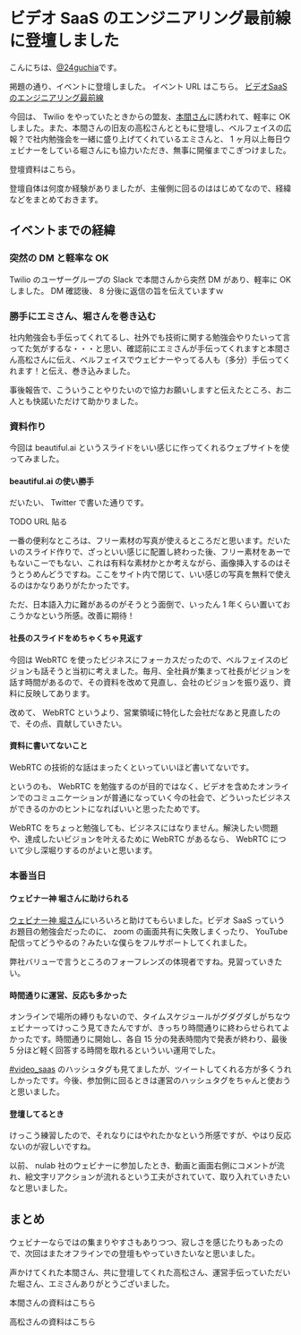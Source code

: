 # ビデオ SaaS のエンジニアリング最前線に登壇しました

こんにちは、[@24guchia](https://twitter.com/24guchia)です。

掲題の通り、イベントに登壇しました。
イベント URL はこちら。 [ビデオSaaSのエンジニアリング最前線](https://webrtc-users.connpass.com/event/180262/)

今回は、 Twilio をやっていたときからの盟友、[本間さん](https://twitter.com/kimihom)に誘われて、軽率に OK しました。また、本間さんの旧友の高松さんとともに登壇し、ベルフェイスの広報？で社内勉強会を一緒に盛り上げてくれているエミさんと、 1 ヶ月以上毎日ウェビナーをしている堀さんにも協力いただき、無事に開催までこぎつけました。

登壇資料はこちら。


登壇自体は何度か経験がありましたが、主催側に回るのははじめてなので、経緯などをまとめておきます。

## イベントまでの経緯

### 突然の DM と軽率な OK

Twilio のユーザーグループの Slack で本間さんから突然 DM があり、軽率に OK しました。 DM 確認後、 8 分後に返信の旨を伝えていますｗ



### 勝手にエミさん、堀さんを巻き込む

社内勉強会も手伝ってくれてるし、社外でも技術に関する勉強会やりたいって言ってた気がするな・・・と思い、確認前にエミさんが手伝ってくれますと本間さん高松さんに伝え、ベルフェイスでウェビナーやってる人も（多分）手伝ってくれます！と伝え、巻き込みました。

事後報告で、こういうことやりたいので協力お願いしますと伝えたところ、お二人とも快諾いただけて助かりました。

### 資料作り

今回は beautiful.ai というスライドをいい感じに作ってくれるウェブサイトを使ってみました。

#### beautiful.ai の使い勝手

だいたい、 Twitter で書いた通りです。

TODO URL 貼る

一番の便利なところは、フリー素材の写真が使えるところだと思います。だいたいのスライド作りで、ざっといい感じに配置し終わった後、フリー素材をあーでもないこーでもない、これは有料な素材かとか考えながら、画像挿入するのはそうとうめんどうですね。ここをサイト内で閉じて、いい感じの写真を無料で使えるのはかなりありがたかったです。

ただ、日本語入力に難があるのがそうとう面倒で、いったん 1 年くらい置いておこうかなという所感。改善に期待！

#### 社長のスライドをめちゃくちゃ見返す

今回は WebRTC を使ったビジネスにフォーカスだったので、ベルフェイスのビジョンも話そうと当初に考えました。毎月、全社員が集まって社長がビジョンを話す時間があるので、その資料を改めて見直し、会社のビジョンを振り返り、資料に反映してあります。

改めて、 WebRTC というより、営業領域に特化した会社だなあと見直したので、その点、貢献していきたい。

#### 資料に書いてないこと

WebRTC の技術的な話はまったくといっていいほど書いてないです。

というのも、 WebRTC を勉強するのが目的ではなく、ビデオを含めたオンラインでのコミュニケーションが普通になっていく今の社会で、どういったビジネスができるのかのヒントになればいいと思ったためです。

WebRTC をちょっと勉強しても、ビジネスにはなりません。解決したい問題や、達成したいビジョンを叶えるために WebRTC があるなら、 WebRTC について少し深堀りするのがよいと思います。

### 本番当日

#### ウェビナー神 堀さんに助けられる

[ウェビナー神 堀さん](https://twitter.com/H0ri123)にいろいろと助けてもらいました。ビデオ SaaS っていうお題目の勉強会だったのに、 zoom の画面共有に失敗しまくったり、 YouTube 配信ってどうやるの？みたいな僕らをフルサポートしてくれました。

弊社バリューで言うところのフォーフレンズの体現者ですね。見習っていきたい。

#### 時間通りに運営、反応も多かった

オンラインで場所の縛りもないので、タイムスケジュールがグダグダしがちなウェビナーってけっこう見てきたんですが、きっちり時間通りに終わらせられてよかったです。時間通りに開始し、各自 15 分の発表時間内で発表が終わり、最後 5 分ほど軽く回答する時間を取れるといういい運用でした。

[#video_saas](https://twitter.com/hashtag/video_saas?src=hashtag_click) のハッシュタグも見てましたが、ツイートしてくれる方が多くうれしかったです。今後、参加側に回るときは運営のハッシュタグをちゃんと使おうと思いました。

#### 登壇してるとき

けっこう練習したので、それなりにはやれたかなという所感ですが、やはり反応ないのが寂しいですね。

以前、 nulab 社のウェビナーに参加したとき、動画と画面右側にコメントが流れ、絵文字リアクションが流れるという工夫がされていて、取り入れていきたいなと思いました。

## まとめ

ウェビナーならではの集まりやすさもありつつ、寂しさを感じたりもあったので、次回はまたオフラインでの登壇もやっていきたいなと思いました。

声かけてくれた本間さん、共に登壇してくれた高松さん、運営手伝っていただいた堀さん、エミさんありがとうございました。

本間さんの資料はこちら

高松さんの資料はこちら